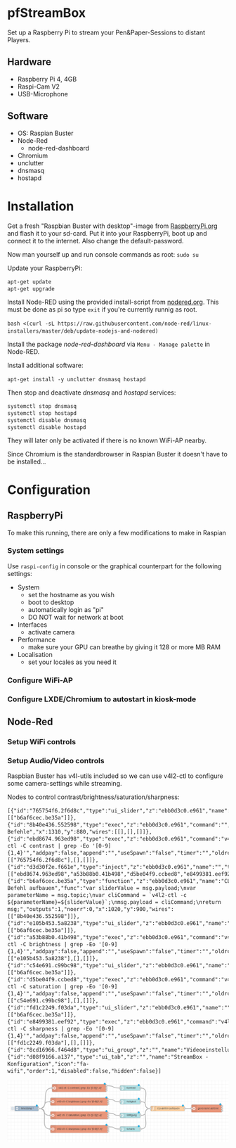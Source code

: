 # pfStreamBox

Set up a Raspberry Pi to stream your Pen&Paper-Sessions to distant Players.


## Hardware
- Raspberry Pi 4, 4GB
- Raspi-Cam V2
- USB-Microphone

## Software
- OS: Raspian Buster
- Node-Red
  - node-red-dashboard
- Chromium
- unclutter
- dnsmasq
- hostapd

# Installation
Get a fresh "Raspbian Buster with desktop"-image from [RaspberryPi.org](https://www.raspberrypi.org/downloads/raspbian/) and flash it to your sd-card.
Put it into your RaspberryPi, boot up and connect it to the internet. Also change the default-password.

Now man yourself up and run console commands as root:
`sudo su`

Update your RaspberryPi:
```
apt-get update
apt-get upgrade
```

Install Node-RED using the provided install-script from [nodered.org](https://nodered.org/docs/getting-started/raspberrypi). This must be done as pi so type `exit` if you're currently runnig as root.

`bash <(curl -sL https://raw.githubusercontent.com/node-red/linux-installers/master/deb/update-nodejs-and-nodered)`

Install the package *node-red-dashboard* via `Menu - Manage palette` in Node-RED.

Install additional software:

`apt-get install -y unclutter dnsmasq hostapd`

Then stop and deactivate *dnsmasq* and *hostapd* services:

```
systemctl stop dnsmasq
systemctl stop hostapd
systemctl disable dnsmasq
systemctl disable hostapd
```
They will later only be activated if there is no known WiFi-AP nearby.

Since Chromium is the standardbrowser in Raspian Buster it doesn't have to be installed...

# Configuration

## RaspberryPi
To make this running, there are only a few modifications to make in Raspian
### System settings
Use `raspi-config` in console or the graphical counterpart for the following settings:
- System
  - set the hostname as you wish
  - boot to desktop
  - automatically login as "pi"
  - DO NOT wait for network at boot
- Interfaces
  - activate camera
- Performance
  - make sure your GPU can breathe by giving it 128 or more MB RAM
- Localisation
  - set your locales as you need it

### Configure WiFi-AP



### Configure LXDE/Chromium to autostart in kiosk-mode

## Node-Red

### Setup WiFi controls

### Setup Audio/Video controls
Raspbian Buster has v4l-utils included so we can use v4l2-ctl to configure some camera-settings while streaming.

Nodes to control contrast/brightness/saturation/sharpness:
```
[{"id":"765754f6.2f6d8c","type":"ui_slider","z":"ebb0d3c0.e961","name":"","label":"Kontrast","tooltip":"","group":"8cd16966.f464d8","order":1,"width":0,"height":0,"passthru":false,"outs":"end","topic":"contrast","min":"-100","max":"100","step":1,"x":740,"y":700,"wires":[["b6af6cec.be35a"]]},{"id":"8b40e436.552598","type":"exec","z":"ebb0d3c0.e961","command":"","addpay":true,"append":"","useSpawn":"false","timer":"","oldrc":false,"name":"generische Befehle","x":1310,"y":880,"wires":[[],[],[]]},{"id":"ebd8674.963ed98","type":"exec","z":"ebb0d3c0.e961","command":"v4l2-ctl -C contrast | grep -Eo '[0-9]{1,4}'","addpay":false,"append":"","useSpawn":"false","timer":"","oldrc":false,"name":"","x":440,"y":700,"wires":[["765754f6.2f6d8c"],[],[]]},{"id":"d3d30f2e.f661e","type":"inject","z":"ebb0d3c0.e961","name":"","topic":"","payload":"","payloadType":"date","repeat":"","crontab":"","once":true,"onceDelay":0.1,"x":130,"y":820,"wires":[["ebd8674.963ed98","a53b88b0.41b498","d5be04f9.ccbed8","e8499381.eef92","e3f546a.86b03b8","e4da1afe.784fc8"]]},{"id":"b6af6cec.be35a","type":"function","z":"ebb0d3c0.e961","name":"CLI-Befehl aufbauen","func":"var sliderValue = msg.payload;\nvar parameterName = msg.topic;\nvar cliCommand = `v4l2-ctl -c ${parameterName}=${sliderValue}`;\nmsg.payload = cliCommand;\nreturn msg;","outputs":1,"noerr":0,"x":1020,"y":900,"wires":[["8b40e436.552598"]]},{"id":"e105b453.5a8238","type":"ui_slider","z":"ebb0d3c0.e961","name":"","label":"Helligkeit","tooltip":"","group":"8cd16966.f464d8","order":2,"width":0,"height":0,"passthru":false,"outs":"end","topic":"brightness","min":"-100","max":"100","step":1,"x":740,"y":780,"wires":[["b6af6cec.be35a"]]},{"id":"a53b88b0.41b498","type":"exec","z":"ebb0d3c0.e961","command":"v4l2-ctl -C brightness | grep -Eo '[0-9]{1,4}'","addpay":false,"append":"","useSpawn":"false","timer":"","oldrc":false,"name":"","x":440,"y":780,"wires":[["e105b453.5a8238"],[],[]]},{"id":"c54e691.c99bc98","type":"ui_slider","z":"ebb0d3c0.e961","name":"","label":"Sättigung","tooltip":"","group":"8cd16966.f464d8","order":3,"width":0,"height":0,"passthru":false,"outs":"end","topic":"saturation","min":"-100","max":"100","step":1,"x":740,"y":860,"wires":[["b6af6cec.be35a"]]},{"id":"d5be04f9.ccbed8","type":"exec","z":"ebb0d3c0.e961","command":"v4l2-ctl -C saturation | grep -Eo '[0-9]{1,4}'","addpay":false,"append":"","useSpawn":"false","timer":"","oldrc":false,"name":"","x":440,"y":860,"wires":[["c54e691.c99bc98"],[],[]]},{"id":"fd1c2249.f03da","type":"ui_slider","z":"ebb0d3c0.e961","name":"","label":"Schärfe","tooltip":"","group":"8cd16966.f464d8","order":4,"width":0,"height":0,"passthru":false,"outs":"end","topic":"sharpness","min":"-100","max":"100","step":1,"x":740,"y":940,"wires":[["b6af6cec.be35a"]]},{"id":"e8499381.eef92","type":"exec","z":"ebb0d3c0.e961","command":"v4l2-ctl -C sharpness | grep -Eo '[0-9]{1,4}'","addpay":false,"append":"","useSpawn":"false","timer":"","oldrc":false,"name":"","x":440,"y":940,"wires":[["fd1c2249.f03da"],[],[]]},{"id":"8cd16966.f464d8","type":"ui_group","z":"","name":"Videoeinstellungen","tab":"d08f9166.a137","order":2,"disp":true,"width":"6","collapse":false},{"id":"d08f9166.a137","type":"ui_tab","z":"","name":"StreamBox - Konfiguration","icon":"fa-wifi","order":1,"disabled":false,"hidden":false}]
```
![Videocontrol](https://github.com/DarrolMusambani/pfStreamBox/blob/master/images/nodes_videocontrol.PNG)
